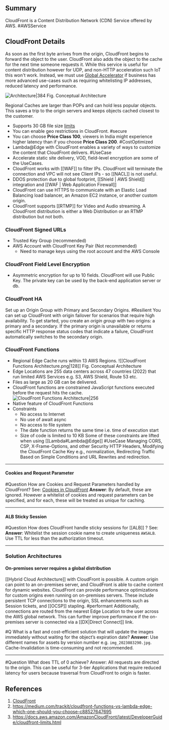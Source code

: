 ## Summary
CloudFront is a Content Distribution Network (CDN) Service offered by AWS. #AWSService 
## CloudFront Details
As soon as the first byte arrives from the origin, CloudFront begins to forward the object to the user. CloudFront also adds the object to the cache for the next time someone requests it. While this service is useful for content distribution however for UDP, and non-HTTP acceleration such IoT this won't work. Instead, we must use [Global Accelerator](Global%20Accelerator.md) if business has more advanced use-cases such as requiring whitelisting IP addresses, reduced latency and performance.

![Architecture|384](https://docs.aws.amazon.com/images/AmazonCloudFront/latest/DeveloperGuide/images/how-you-configure-cf.png)
Fig. Conceptual Architecture

Regional Caches are larger than POPs and can hold less popular objects. This saves a trip to the origin servers and keeps objects cached closest to the customer.
- Supports 30 GB file size [limits](https://docs.aws.amazon.com/AmazonCloudFront/latest/DeveloperGuide/cloudfront-limits.html)
- You can enable geo restrictions in CloudFront. #secure 
- You can choose **Price Class 100**, viewers in India might experience higher latency than if you choose **Price Class 200**. #CostOptimized 
- Lambda@Edge with CloudFront enables a variety of ways to customize the content that CloudFront delivers. #UseCase 
- Accelerate static site delivery, VOD, field-level encryption are some of the UseCases.
- CloudFront works with [[WAF]] to filter IPs. CloudFront will terminate the connection and VPC will not see Client IPs - so [[NACL]] is not useful.
- DDOS protection due to global footprint, [[Shield | AWS Shield]] integration and [[WAF | Web Application Firewall]]
- CloudFront can use HTTPS to communicate with an Elastic Load Balancing load balancer, an Amazon EC2 instance, or another custom origin.
- CloudFront supports [[RTMP]] for Video and Audio streaming. A CloudFront distribution is either a Web Distribution or an RTMP distribution but not both.
### CloudFront Signed URLs
- Trusted Key Group (recommended)
- AWS Account with CloudFront Key Pair (Not recommended)
	- Need to manage keys using the root account and the AWS Console
### CloudFront Field Level Encryption
- Asymmetric encryption for up to 10 fields. CloudFront will use Public Key. The private key can be used by the back-end application server or db.
### CloudFront HA
Set up an Origin Group with Primary and Secondary Origins. #Resilient 
You can set up CloudFront with origin failover for scenarios that require high availability. To get started, you create an _origin group_ with two origins: a primary and a secondary. If the primary origin is unavailable or returns specific HTTP response status codes that indicate a failure, CloudFront automatically switches to the secondary origin.

### CloudFront Functions
- Regional Edge Cache runs within 13 AWS Regions.
![[CloudFront Functions Architecture.png|128]]
Fig. Conceptual Architecture
- Edge Locations are 255 data centers across 47 countries (2022) that run limited AWS Services e.g. S3, AWS Shield, Route 53 etc.
- Files as large as 20 GB can be delivered.
- CloudFront functions are constrained JavaScript functions executed before the request hits the cache. 
![CloudFront Functions Architecture|256](https://miro.medium.com/v2/resize:fit:1400/0*feB6kqJ_WjWbpggD)
- Native feature of CloudFront Functions
- Constraints
	- No access to Internet
	- No use of await async
	- No access to file system
	- The date function returns the same time i.e. time of execution start
	- Size of code is limited to 10 KB
Some of these constraints are lifted when using [[Lambda#Lambda@Edge]]
#UseCase  Managing CORS, CSP, X-Frame-Options, and other Security HTTP Headers, Modifying the CloudFront Cache Key e.g., normalization, Redirecting Traffic Based on Simple Conditions and URL Rewrites and redirection.

---
#### Cookies and Request Parameter
#Question How are Cookies and Request Parameters handled by CloudFront?
See: [Cookies in CloudFront](https://docs.aws.amazon.com/AmazonCloudFront/latest/DeveloperGuide/Cookies.html)
**Answer**: By default, these are ignored. However a whitelist of cookies and request parameters can be specified, and for each, these will be treated as unique for caching.

---

#### ALB Sticky Session 
#Question How does CloudFront handle sticky sessions for [[ALB]] ?
See:
**Answer**: Whitelist the session cookie name to create uniqueness `AWSALB`. Use TTL for less than the authorization timeout.

---

### Solution Architectures

#### On-premises server requires a global distribution
[[Hybrid Cloud Architecture]] with CloudFront is possible. A custom origin can point to an on-premises server, and CloudFront is able to cache content for dynamic websites. CloudFront can provide performance optimizations for custom origins even running on on-premises servers. These include persistent TCP connections to the origin, SSL enhancements such as Session tickets, and [[OCSP]] stapling. #performant 
Additionally, connections are routed from the nearest Edge Location to the user across the AWS global network. This can further improve performance if the on-premises server is connected via a [[DX|Direct Connect]]  link.

#Q What is a fast and cost-efficient solution that will update the images immediately without waiting for the object’s expiration date?
**Answer**: Use different names for assets by version number e.g. `img_2023083290.jpg`. Cache-Invalidation is time-consuming and not recommended.  

---

#Question What does TTL of 0 achieve?
Answer: All requests are directed to the origin. This can be useful for 3-tier Applications that require reduced latency for users because traversal from CloudFront to origin is faster.

## References

1. [CloudFront](https://docs.aws.amazon.com/AmazonCloudFront/latest/DeveloperGuide/Introduction.html)
2. https://medium.com/trackit/cloudfront-functions-vs-lambda-edge-which-one-should-you-choose-c88527647695
3. https://docs.aws.amazon.com/AmazonCloudFront/latest/DeveloperGuide/cloudfront-limits.html